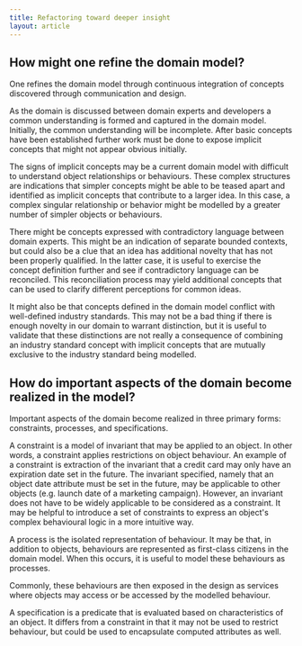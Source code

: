 ```yaml
---
title: Refactoring toward deeper insight
layout: article
---
```


## How might one refine the domain model?

One refines the domain model through continuous integration of concepts discovered through communication and design.

As the domain is discussed between domain experts and developers a common understanding is formed and captured in the domain model. Initially, the common understanding will be incomplete. After basic concepts have been established further work must be done to expose implicit concepts that might not appear obvious initially.

The signs of implicit concepts may be a current domain model with difficult to understand object relationships or behaviours. These complex structures are indications that simpler concepts might be able to be teased apart and identified as implicit concepts that contribute to a larger idea. In this case, a complex singular relationship or behavior might be modelled by a greater number of simpler objects or behaviours.

There might be concepts expressed with contradictory language between domain experts. This might be an indication of separate bounded contexts, but could also be a clue that an idea has additional novelty that has not been properly qualified. In the latter case, it is useful to exercise the concept definition further and see if contradictory language can be reconciled. This reconciliation process may yield additional concepts that can be used to clarify different perceptions for common ideas.

It might also be that concepts defined in the domain model conflict with well-defined industry standards. This may not be a bad thing if there is enough novelty in our domain to warrant distinction, but it is useful to validate that these distinctions are not really a consequence of combining an industry standard concept with implicit concepts that are mutually exclusive to the industry standard being modelled.

## How do important aspects of the domain become realized in the model?

Important aspects of the domain become realized in three primary forms: constraints, processes, and specifications.

A constraint is a model of invariant that may be applied to an object. In other words, a constraint applies restrictions on object behaviour. An example of a constraint is extraction of the invariant that a credit card may only have an expiration date set in the future. The invariant specified, namely that an object date attribute must be set in the future, may be applicable to other objects (e.g. launch date of a marketing campaign). However, an invariant does not have to be widely applicable to be considered as a constraint. It may be helpful to introduce a set of constraints to express an object's complex behavioural logic in a more intuitive way.

A process is the isolated representation of behaviour. It may be that, in addition to objects, behaviours are represented as first-class citizens in the domain model. When this occurs, it is useful to model these behaviours as processes.

Commonly, these behaviours are then exposed in the design as services where objects may access or be accessed by the modelled behaviour.

A specification is a predicate that is evaluated based on characteristics of an object. It differs from a constraint in that it may not be used to restrict behaviour, but could be used to encapsulate computed attributes as well.
